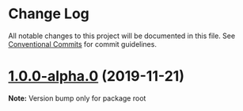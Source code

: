 # Change Log

All notable changes to this project will be documented in this file.
See [Conventional Commits](https://conventionalcommits.org) for commit guidelines.

# [1.0.0-alpha.0](https://github.com/hirviid/react-redux-fetch/compare/v0.15.0...v1.0.0-alpha.0) (2019-11-21)

**Note:** Version bump only for package root
